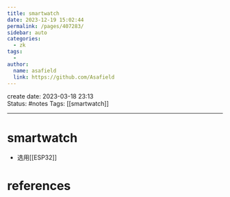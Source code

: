```yaml
---
title: smartwatch
date: 2023-12-19 15:02:44
permalink: /pages/407283/
sidebar: auto
categories:
  - zk
tags:
  - 
author: 
  name: asafield
  link: https://github.com/Asafield
---
```


create date: 2023-03-18 23:13  
Status: #notes 
Tags: [[smartwatch]]

---

# smartwatch
- 选用[[ESP32]]
# references